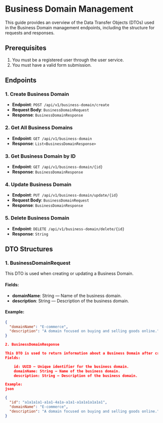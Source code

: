 # Business Domain Management

This guide provides an overview of the Data Transfer Objects (DTOs) used in the Business Domain management endpoints, including the structure for requests and responses.

## Prerequisites

1. You must be a registered user through the user service.
2. You must have a valid form submission.

## Endpoints

### 1. Create Business Domain

- **Endpoint**: `POST /api/v1/business-domain/create`
- **Request Body**: `BusinessDomainRequest`
- **Response**: `BusinessDomainResponse`

### 2. Get All Business Domains

- **Endpoint**: `GET /api/v1/business-domain`
- **Response**: `List<BusinessDomainResponse>`

### 3. Get Business Domain by ID

- **Endpoint**: `GET /api/v1/business-domain/{id}`
- **Response**: `BusinessDomainResponse`

### 4. Update Business Domain

- **Endpoint**: `PUT /api/v1/business-domain/update/{id}`
- **Request Body**: `BusinessDomainRequest`
- **Response**: `BusinessDomainResponse`

### 5. Delete Business Domain

- **Endpoint**: `DELETE /api/v1/business-domain/delete/{id}`
- **Response**: `String`

## DTO Structures

### 1. BusinessDomainRequest

This DTO is used when creating or updating a Business Domain.

#### Fields:

- **domainName**: String — Name of the business domain.
- **description**: String — Description of the business domain.

#### Example:

```json
{
  "domainName": "E-commerce",
  "description": "A domain focused on buying and selling goods online."
}

2. BusinessDomainResponse

This DTO is used to return information about a Business Domain after creation or retrieval.
Fields:

    id: UUID — Unique identifier for the business domain.
    domainName: String — Name of the business domain.
    description: String — Description of the business domain.

Example:
json

{
  "id": "a1a1a1a1-a1a1-4a1a-a1a1-a1a1a1a1a1a1",
  "domainName": "E-commerce",
  "description": "A domain focused on buying and selling goods online."
}

